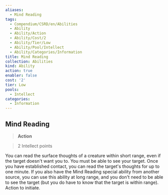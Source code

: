 ```yaml
---
aliases:
  - Mind Reading
tags:
  - Compendium/CSRD/en/Abilities
  - Ability
  - Ability/Action
  - Ability/Cost/2
  - Ability/Tier/Low
  - Ability/Pool/Intellect
  - Ability/Categories/Information
title: Mind Reading
collection: Abilities
kind: Ability
action: true
enabler: false
cost: '2'
tier: Low
pools:
  - Intellect
categories:
  - Information
---
```

## Mind Reading    
>**Action**    
>2 Intellect points  
    
You can read the surface thoughts of a creature within short range, even if the target doesn't want you to. You must be able to see your target. Once you have established contact, you can read the target's thoughts for up to one minute. If you also have the Mind Reading special ability from another source, you can use this ability at long range, and you don't need to be able to see the target (but you do have to know that the target is within range). Action to initiate.
